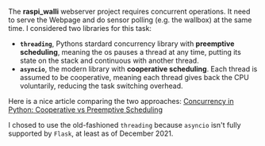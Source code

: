 The **raspi_walli** webserver project requires concurrent operations. It need to serve the Webpage and do sensor polling (e.g. the wallbox) at the same time. I considered two libraries for this task:
- **`threading`**, Pythons stardard concurrency library with **preemptive scheduling**, meaning the os pauses a thread at any time, putting its state on the stack and continuous with another thread.
- **`asyncio`**, the modern library with **cooperative scheduling**. Each thread is assumed to be cooperative, meaning each thread gives back the CPU voluntarily, reducing the task switching overhead.

Here is a nice article comparing the two approaches: [Concurrency in Python: Cooperative vs Preemptive Scheduling](https://medium.com/fullstackai/concurrency-in-python-cooperative-vs-preemptive-scheduling-5feaed7f6e53)

I chosed to use the old-fashioned `threading` because `asyncio` isn't fully supported by `Flask`, at least as of December 2021.
